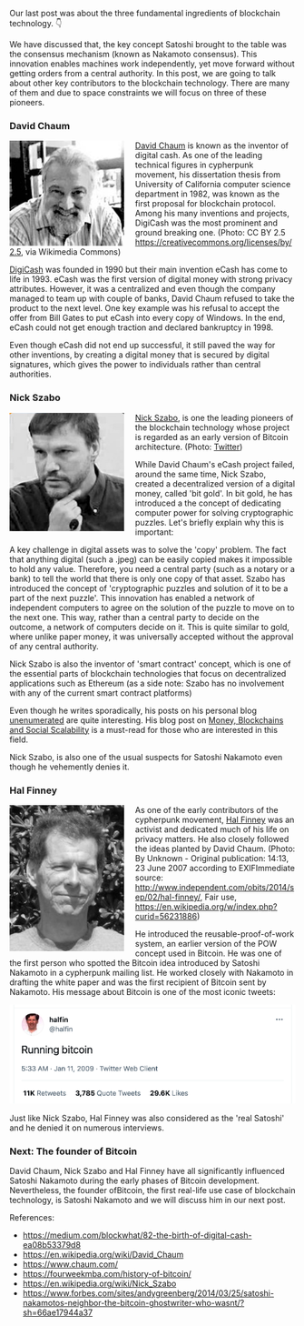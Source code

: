 Our last post was about the three fundamental ingredients of blockchain technology. 👇


We have discussed that, the key concept Satoshi brought to the table was the consensus mechanism (known as Nakamoto consensus). This innovation enables machines work independently, yet move forward without getting orders from a central authority.
In this post, we are going to talk about other key contributors to the blockchain technology. There are many of them and due to space constraints we will focus on three of these pioneers.

### David Chaum
<img align="left" src="/assets/Chaum_v2.jpg" style="width:40%; padding-right:20px"> [David Chaum](https://twitter.com/chaumdotcom) is known as the inventor of digital cash. As one of the leading technical figures in cypherpunk movement, his dissertation thesis from University of California computer science department in 1982, was known as the first proposal for blockchain protocol. Among his many inventions and projects, DigiCash was the most prominent and ground breaking one. (Photo: CC BY 2.5 <https://creativecommons.org/licenses/by/2.5>, via Wikimedia Commons)

[DigiCash](https://www.chaum.com/ecash/) was founded in 1990 but their main invention eCash has come to life in 1993. eCash was the first version of digital money with strong privacy attributes. However, it was a centralized and even though the company managed to team up with couple of banks, David Chaum refused to take the product to the next level. One key example was his refusal to accept the offer from Bill Gates to put eCash into every copy of Windows. In the end, eCash could not get enough traction and declared bankruptcy in 1998. 

Even though eCash did not end up successful, it still paved the way for other inventions, by creating a digital money that is secured by digital signatures, which gives the power to individuals rather than central authorities. 

### Nick Szabo
<img align="left" src="/assets/nick_szabo_250.jpg" style="width:40%; padding-right:20px"> [Nick Szabo](https://twitter.com/nickszabo4), is one the leading pioneers of the blockchain technology whose project is regarded as an early version of Bitcoin architecture. (Photo: [Twitter](https://twitter.com/thebitcoinconf/status/1181597187400228866))

While David Chaum's eCash project failed, around the same time, Nick Szabo, created a decentralized version of a digital money, called 'bit gold'. In bit gold, he has introduced a the concept of dedicating computer power for solving cryptographic puzzles. Let's briefly explain why this is important:

A key challenge in digital assets was to solve the 'copy' problem. The fact that anything digital (such a .jpeg) can be easily copied makes it impossible to hold any value. Therefore, you need a central party (such as a notary or a bank) to tell the world that there is only one copy of that asset. Szabo has introduced the concept of 'cryptographic puzzles and solution of it to be a part of the next puzzle'. This innovation has enabled a network of independent computers to agree on the solution of the puzzle to move on to the next one. This way, rather than a central party to decide on the outcome, a network of computers decide on it. This is quite similar to gold, where unlike paper money, it was universally accepted without the approval of any central authority.

Nick Szabo is also the inventor of 'smart contract' concept, which is one of the essential parts of blockchain technologies that focus on decentralized applications such as Ethereum (as a side note: Szabo has no involvement with any of the current smart contract platforms)

Even though he writes sporadically, his posts on his personal blog [unenumerated](https://unenumerated.blogspot.com/) are quite interesting. His blog post on [Money, Blockchains and Social Scalability](https://nakamotoinstitute.org/money-blockchains-and-social-scalability/) is a must-read for those who are interested in this field. 

Nick Szabo, is also one of the usual suspects for Satoshi Nakamoto even though he vehemently denies it. 

### Hal Finney

<img align="left" src="/assets/Hal_Finney_bw.jpg" style="width:40%; padding-right:20px"> As one of the early contributors of the cypherpunk movement, [Hal Finney](https://twitter.com/halfin)  was an activist and dedicated much of his life on privacy matters. He also closely followed the ideas planted by David Chaum. (Photo: By Unknown - Original publication: 14:13, 23 June 2007 according to EXIFImmediate source: http://www.independent.com/obits/2014/sep/02/hal-finney/, Fair use, https://en.wikipedia.org/w/index.php?curid=56231886)

He introduced the reusable-proof-of-work system, an earlier version of the POW concept used in Bitcoin. He was one of the first person who spotted the Bitcoin idea introduced by Satoshi Nakamoto in a cypherpunk mailing list. He worked closely with Nakamoto in drafting the white paper and was the first recipient of Bitcoin sent by Nakamoto. His message about Bitcoin is one of the most iconic tweets: 

<a href="https://twitter.com/halfin/status/1110302988">
         <img alt="Tweet" src="/assets/hal_finney_tweet_640_v2.png"></a>

Just like Nick Szabo, Hal Finney was also considered as the 'real Satoshi' and he denied it on numerous interviews. 

### Next: The founder of Bitcoin
David Chaum, Nick Szabo and Hal Finney have all significantly influenced Satoshi Nakamoto during the early phases of Bitcoin development. Nevertheless, the founder ofBitcoin, the first real-life use case of blockchain technology, is Satoshi Nakamoto and we will discuss him in our next post.

References: 
- https://medium.com/blockwhat/82-the-birth-of-digital-cash-ea08b53379d8
- https://en.wikipedia.org/wiki/David_Chaum
- https://www.chaum.com/
- https://fourweekmba.com/history-of-bitcoin/
- https://en.wikipedia.org/wiki/Nick_Szabo
- https://www.forbes.com/sites/andygreenberg/2014/03/25/satoshi-nakamotos-neighbor-the-bitcoin-ghostwriter-who-wasnt/?sh=66ae17944a37

